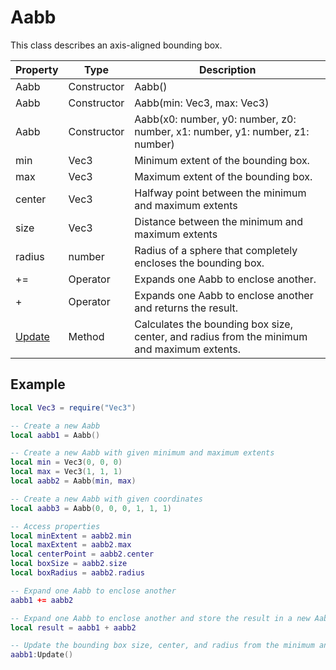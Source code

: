 # Aabb

This class describes an axis-aligned bounding box.

| Property | Type | Description |
| ---- | ---- | ---- |
| Aabb | Constructor | Aabb() |
| Aabb | Constructor | Aabb(min: Vec3, max: Vec3) |
| Aabb | Constructor | Aabb(x0: number, y0: number, z0: number, x1: number, y1: number, z1: number) |
| min | Vec3 | Minimum extent of the bounding box. |
| max | Vec3 | Maximum extent of the bounding box. |
| center | Vec3 | Halfway point between the minimum and maximum extents |
| size | Vec3 | Distance between the minimum and maximum extents |
| radius | number | Radius of a sphere that completely encloses the bounding box. |
| \+= | Operator | Expands one Aabb to enclose another. |
| \+ | Operator | Expands one Aabb to enclose another and returns the result. |
| [Update](Aabb_Update.md) | Method | Calculates the bounding box size, center, and radius from the minimum and maximum extents. |


## Example
```lua
local Vec3 = require("Vec3")

-- Create a new Aabb
local aabb1 = Aabb()

-- Create a new Aabb with given minimum and maximum extents
local min = Vec3(0, 0, 0)
local max = Vec3(1, 1, 1)
local aabb2 = Aabb(min, max)

-- Create a new Aabb with given coordinates
local aabb3 = Aabb(0, 0, 0, 1, 1, 1)

-- Access properties
local minExtent = aabb2.min
local maxExtent = aabb2.max
local centerPoint = aabb2.center
local boxSize = aabb2.size
local boxRadius = aabb2.radius

-- Expand one Aabb to enclose another
aabb1 += aabb2

-- Expand one Aabb to enclose another and store the result in a new Aabb
local result = aabb1 + aabb2

-- Update the bounding box size, center, and radius from the minimum and maximum extents
aabb1:Update()
```
